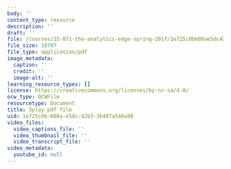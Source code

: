```yaml
---
body: ''
content_type: resource
description: ''
draft: ''
file: /courses/15-071-the-analytics-edge-spring-2017/1e725c0b608ae5dc42b33b497a546a98_JcAB1JeDs8Y.pdf
file_size: 18707
file_type: application/pdf
image_metadata:
  caption: ''
  credit: ''
  image-alt: ''
learning_resource_types: []
license: https://creativecommons.org/licenses/by-nc-sa/4.0/
ocw_type: OCWFile
resourcetype: Document
title: 3play pdf file
uid: 1e725c0b-608a-e5dc-42b3-3b497a546a98
video_files:
  video_captions_file: ''
  video_thumbnail_file: ''
  video_transcript_file: ''
video_metadata:
  youtube_id: null
---
```

